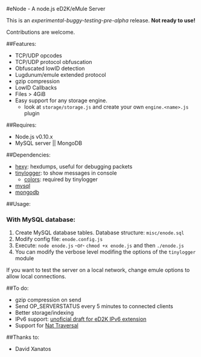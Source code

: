 #eNode - A node.js eD2K/eMule Server

This is an *experimental-buggy-testing-pre-alpha* release. **Not ready to use!**

Contributions are welcome.

##Features:

* TCP/UDP opcodes
* TCP/UDP protocol obfuscation
* Obfuscated lowID detection
* Lugdunum/emule extended protocol
* gzip compression
* LowID Callbacks
* Files > 4GiB
* Easy support for any storage engine.
  * look at `storage/storage.js` and create your own `engine.<name>.js` plugin

##Requires:

* Node.js v0.10.x
* MySQL server || MongoDB

##Dependencies:

* [hexy](https://github.com/a2800276/hexy.js): hexdumps, useful for debugging packets
* [tinylogger](https://github.com/petermrg/tinylogger): to show messages in console
  * [colors](https://github.com/Marak/colors.js): required by tinylogger
* [mysql](https://github.com/felixge/node-mysql)
* [mongodb](https://github.com/mongodb/node-mongodb-native)

##Usage:

### With MySQL database:

1. Create MySQL database tables. Database structure: `misc/enode.sql`
2. Modify config file: `enode.config.js`
3. Execute: `node enode.js` -or- `chmod +x enode.js` and then `./enode.js`
4. You can modify the verbose level modifing the options of the `tinylogger` module

If you want to test the server on a local network, change emule options to allow local connections.

##To do:

* gzip compression on send
* Send OP_SERVERSTATUS every 5 minutes to connected clients
* Better storage/indexing
* IPv6 support: [unoficial draft for eD2K IPv6 extension](http://piratenpad.de/p/ed2kIPv6)
* Support for [Nat Traversal](http://en.wikipedia.org/wiki/NAT_traversal)

##Thanks to:

* David Xanatos
